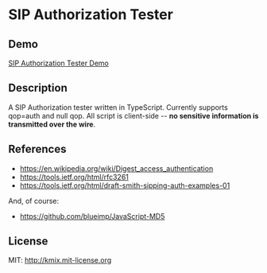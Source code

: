 # SIP Authorization Tester

## Demo
[SIP Authorization Tester Demo](https://sipauth.clearfly.net/)

## Description
A SIP Authorization tester written in TypeScript. Currently supports qop=auth and null qop. All script is client-side -- **no sensitive information is transmitted over the wire**.

## References

- https://en.wikipedia.org/wiki/Digest_access_authentication
- https://tools.ietf.org/html/rfc3261
- https://tools.ietf.org/html/draft-smith-sipping-auth-examples-01

And, of course:

- https://github.com/blueimp/JavaScript-MD5
 
## License

MIT: http://kmix.mit-license.org
